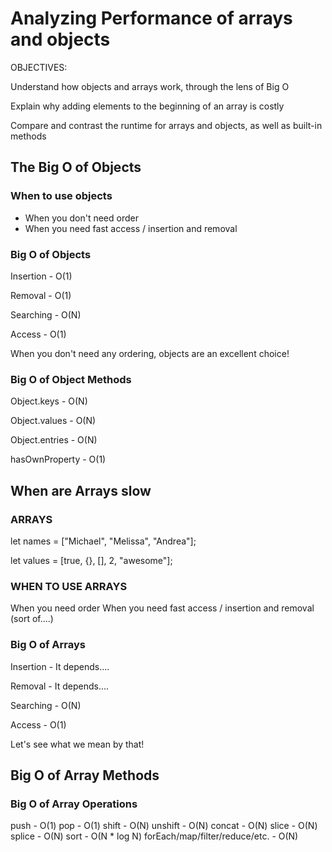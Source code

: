 # Analyzing Performance of arrays and objects

OBJECTIVES:

Understand how objects and arrays work, through the lens of Big O

Explain why adding elements to the beginning of an array is costly

Compare and contrast the runtime for arrays and objects, as well as built-in methods

## The Big O of Objects

### When to use objects

- When you don't need order
- When you need fast access / insertion and removal

### Big O of Objects

Insertion -   O(1)

Removal -   O(1)

Searching -   O(N)

Access -   O(1)

When you don't need any ordering, objects are an excellent choice!

### Big O of Object Methods

Object.keys -   O(N)

Object.values -   O(N)

Object.entries -   O(N)

hasOwnProperty -   O(1)


## When are Arrays slow

### ARRAYS
let names = ["Michael", "Melissa", "Andrea"];

let values = [true, {}, [], 2, "awesome"];


### WHEN TO USE ARRAYS

When you need order
When you need fast access / insertion and removal (sort of....)

### Big O of Arrays

Insertion -   It depends....

Removal -   It depends....

Searching -   O(N)

Access -   O(1)

Let's see what we mean by that!


## Big O of Array Methods

### Big O of Array Operations

push -   O(1)
pop -   O(1)
shift -   O(N)
unshift -   O(N)
concat -   O(N)
slice -   O(N)
splice -   O(N)
sort -   O(N * log N)
forEach/map/filter/reduce/etc. -   O(N)